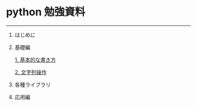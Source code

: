 
# python 勉強資料
---
1. はじめに


2. 基礎編

    [1. 基本的な書き方](https://github.com/mori5602/share/blob/master/2-1/%E5%9F%BA%E6%9C%AC%E7%9A%84%E3%81%AA%E6%9B%B8%E3%81%8D%E6%96%B9.ipynb)
    
    [2. 文字列操作]()

3. 各種ライブラリ

4. 応用編

